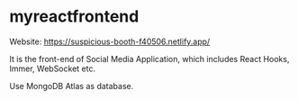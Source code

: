 # myreactfrontend
Website: https://suspicious-booth-f40506.netlify.app/

It is the front-end of Social Media Application, which includes React Hooks, Immer, WebSocket etc.  

Use MongoDB Atlas as database.  
